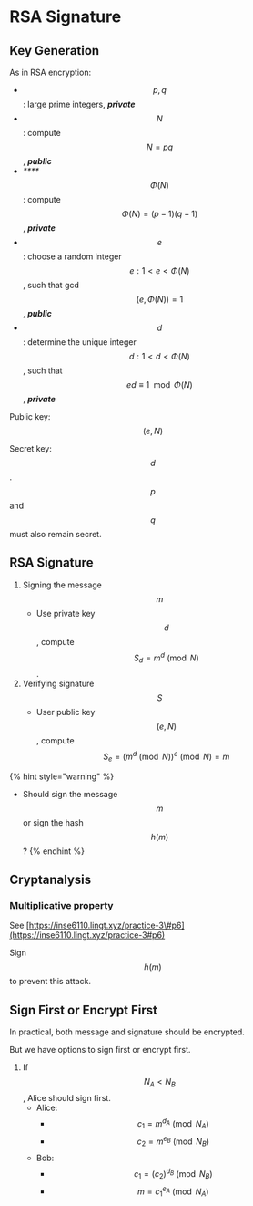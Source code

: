 # RSA Signature

## Key Generation

As in RSA encryption:

* $$p,q$$: large prime integers, _**private**_
* $$N$$: compute$$N=pq$$, _**public**_
* _\*\*\*\*_$$\Phi(N)$$: compute $$\Phi(N)=(p-1)(q-1)$$, _**private**_
* $$e$$: choose a random integer $$e: 1< e < \Phi(N) $$, such that gcd$$(e,\Phi(N))=1$$, _**public**_
* $$d$$: determine the unique integer $$d:1< d <\Phi(N)$$, such that $$ed\equiv1\mod{\Phi(N)}$$, _**private**_

Public key: $$(e, N)$$ 

Secret key: $$d$$. $$p$$ and $$q$$ must also remain secret.

## RSA Signature

1. Signing the message $$m$$
   * Use private key $$d$$, compute $$S_d=m^d\pmod N$$.
2. Verifying signature$$S$$
   * User public key $$(e,N)$$, compute $$S_e=\big(m^d\pmod N\big)^e\pmod N=m$$

{% hint style="warning" %}
* Should sign the message $$m$$ or sign the hash $$h(m)$$?
{% endhint %}

## Cryptanalysis

### Multiplicative property

See [https://inse6110.lingt.xyz/practice-3\#p6](https://inse6110.lingt.xyz/practice-3#p6)

Sign $$h(m)$$to prevent this attack.

## Sign First or Encrypt First

In practical, both message and signature should be encrypted.

But we have options to sign first or encrypt first.

1. If$$N_A<N_B$$, Alice should sign first.
   * Alice:
     * $$c_1=m^{d_A}\pmod {N_A}$$
     * $$c_2=m^{e_B}\pmod {N_B}$$
   * Bob:
     * $$c_1=(c_2)^{d_B}\pmod {N_B}$$
     * $$m=c_1^{e_A}\pmod {N_A}$$

